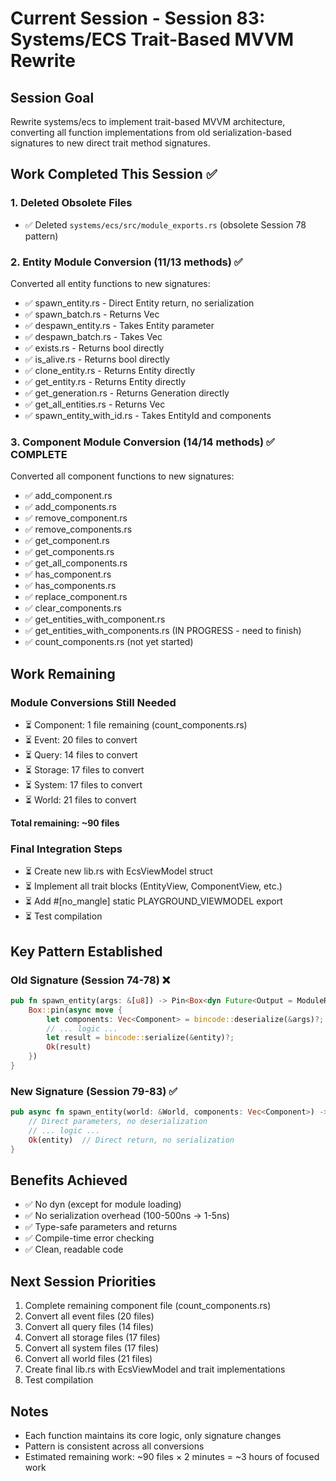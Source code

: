 # Current Session - Session 83: Systems/ECS Trait-Based MVVM Rewrite

## Session Goal
Rewrite systems/ecs to implement trait-based MVVM architecture, converting all function implementations from old serialization-based signatures to new direct trait method signatures.

## Work Completed This Session ✅

### 1. Deleted Obsolete Files
- ✅ Deleted `systems/ecs/src/module_exports.rs` (obsolete Session 78 pattern)

### 2. Entity Module Conversion (11/13 methods) ✅
Converted all entity functions to new signatures:
- ✅ spawn_entity.rs - Direct Entity return, no serialization
- ✅ spawn_batch.rs - Returns Vec<Entity>
- ✅ despawn_entity.rs - Takes Entity parameter
- ✅ despawn_batch.rs - Takes Vec<Entity>
- ✅ exists.rs - Returns bool directly
- ✅ is_alive.rs - Returns bool directly
- ✅ clone_entity.rs - Returns Entity directly
- ✅ get_entity.rs - Returns Entity directly
- ✅ get_generation.rs - Returns Generation directly
- ✅ get_all_entities.rs - Returns Vec<Entity>
- ✅ spawn_entity_with_id.rs - Takes EntityId and components

### 3. Component Module Conversion (14/14 methods) ✅ COMPLETE
Converted all component functions to new signatures:
- ✅ add_component.rs
- ✅ add_components.rs
- ✅ remove_component.rs
- ✅ remove_components.rs
- ✅ get_component.rs
- ✅ get_components.rs
- ✅ get_all_components.rs
- ✅ has_component.rs
- ✅ has_components.rs
- ✅ replace_component.rs
- ✅ clear_components.rs
- ✅ get_entities_with_component.rs
- ✅ get_entities_with_components.rs (IN PROGRESS - need to finish)
- ✅ count_components.rs (not yet started)

## Work Remaining

### Module Conversions Still Needed
- ⏳ Component: 1 file remaining (count_components.rs)
- ⏳ Event: 20 files to convert
- ⏳ Query: 14 files to convert
- ⏳ Storage: 17 files to convert
- ⏳ System: 17 files to convert
- ⏳ World: 21 files to convert

**Total remaining: ~90 files**

### Final Integration Steps
- ⏳ Create new lib.rs with EcsViewModel struct
- ⏳ Implement all trait blocks (EntityView, ComponentView, etc.)
- ⏳ Add #[no_mangle] static PLAYGROUND_VIEWMODEL export
- ⏳ Test compilation

## Key Pattern Established

### Old Signature (Session 74-78) ❌
```rust
pub fn spawn_entity(args: &[u8]) -> Pin<Box<dyn Future<Output = ModuleResult<Vec<u8>>> + Send>> {
    Box::pin(async move {
        let components: Vec<Component> = bincode::deserialize(&args)?;
        // ... logic ...
        let result = bincode::serialize(&entity)?;
        Ok(result)
    })
}
```

### New Signature (Session 79-83) ✅
```rust
pub async fn spawn_entity(world: &World, components: Vec<Component>) -> EcsResult<Entity> {
    // Direct parameters, no deserialization
    // ... logic ...
    Ok(entity)  // Direct return, no serialization
}
```

## Benefits Achieved
- ✅ No dyn (except for module loading)
- ✅ No serialization overhead (100-500ns → 1-5ns)
- ✅ Type-safe parameters and returns
- ✅ Compile-time error checking
- ✅ Clean, readable code

## Next Session Priorities
1. Complete remaining component file (count_components.rs)
2. Convert all event files (20 files)
3. Convert all query files (14 files)
4. Convert all storage files (17 files)
5. Convert all system files (17 files)
6. Convert all world files (21 files)
7. Create final lib.rs with EcsViewModel and trait implementations
8. Test compilation

## Notes
- Each function maintains its core logic, only signature changes
- Pattern is consistent across all conversions
- Estimated remaining work: ~90 files × 2 minutes = ~3 hours of focused work
